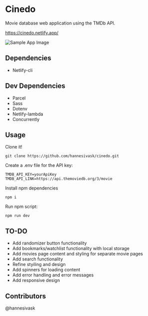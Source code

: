 # Cinedo

Movie database web application using the TMDb API.

https://cinedo.netlify.app/

![Sample App Image](./src/img/screenshot.png)

## Dependencies

- Netlify-cli

## Dev Dependencies

- Parcel
- Sass
- Dotenv
- Netlify-lambda
- Concurrently

## Usage

Clone it!

```
git clone https://github.com/hannesivask/cinedo.git
```

Create a .env file for the API key:

```
TMDB_API_KEY=yourApiKey
TMDB_API_LINK=https://api.themoviedb.org/3/movie
```

Install npm dependencies

```
npm i
```

Run npm script:

```
npm run dev
```

## TO-DO

- Add randomizer button functionality
- Add bookmarks/watchlist functionality with local storage
- Add movies page content and styling for separate movie pages
- Add search functionality
- Refine styiling and design
- Add spinners for loading content
- Add error handling and error messages
- Add responsive design

## Contributors

@hannesivask
